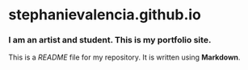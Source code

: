 # stephanievalencia.github.io

### I am an artist and student. This is my portfolio site.

This is a *README* file for my repository. It is written using **Markdown**.
